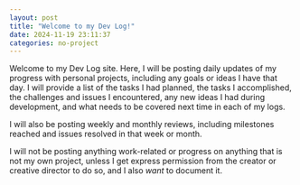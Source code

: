 ```yaml
---
layout: post
title: "Welcome to my Dev Log!"
date: 2024-11-19 23:11:37
categories: no-project
---
```


Welcome to my Dev Log site. Here, I will be posting daily updates of my progress with personal projects, including any goals or ideas I have that day. I will provide a list of the tasks I had planned, the tasks I accomplished, the challenges and issues I encountered, any new ideas I had during development, and what needs to be covered next time in each of my logs.

I will also be posting weekly and monthly reviews, including milestones reached and issues resolved in that week or month.

I will not be posting anything work-related or progress on anything that is not my own project, unless I get express permission from the creator or creative director to do so, and I also *want* to document it.
